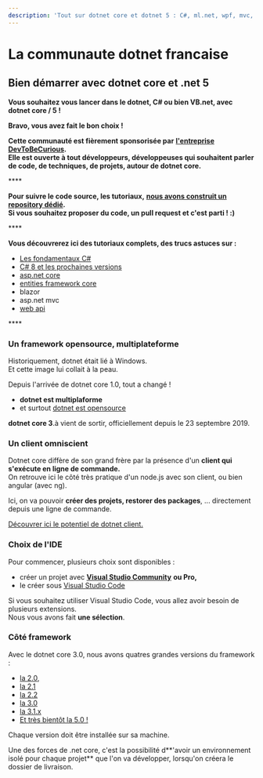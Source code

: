 ```yaml
---
description: 'Tout sur dotnet core et dotnet 5 : C#, ml.net, wpf, mvc, api, blazor'
---
```


# La communaute dotnet francaise

## Bien démarrer avec dotnet core et .net 5

**Vous souhaitez vous lancer dans le dotnet, C\# ou bien VB.net, avec dotnet core / 5 !**

**Bravo, vous avez fait le bon choix !**



**Cette communauté est fièrement sponsorisée par** [**l'entreprise DevToBeCurious**](https://devtobecurious.com)**.  
Elle est ouverte à tout développeurs, développeuses qui souhaitent parler de code, de techniques, de projets, autour de dotnet core.**

\*\*\*\*

**Pour suivre le code source, les tutoriaux,** [**nous avons construit un repository dédié**](https://github.com/evan-boissonnot/discover-dotnet-core)**.  
Si vous souhaitez proposer du code, un pull request et c'est parti ! :\)**

\*\*\*\*

**Vous découvrerez ici des tutoriaux complets, des trucs astuces sur :**

* [Les fondamentaux C\#](https://www.dotnetcore-academy.net/learn/les-fondamentaux/prerequis-csharp)
* [C\# 8 et les prochaines versions](https://www.dotnetcore-academy.net/learn/c-8-les-nouveautes)
* [asp.net core](https://www.dotnetcore-academy.net/learn/asp.net-core)
* [entities framework core](https://www.dotnetcore-academy.net/learn/bases-de-donnees/entities-framework-core)
* blazor
* asp.net mvc
* [web api](https://www.dotnetcore-academy.net/learn/autour-du-web/web-api.net)

\*\*\*\*

### Un framework opensource, multiplateforme

Historiquement, dotnet était lié à Windows.  
Et cette image lui collait à la peau.

Depuis l'arrivée de dotnet core 1.0, tout a changé !

* **dotnet est multiplaforme**
* et surtout [dotnet est opensource](https://github.com/dotnet)

**dotnet core 3**.à vient de sortir, officiellement depuis le 23 septembre 2019.

### Un client omniscient

Dotnet core diffère de son grand frère par la présence d'un **client qui s'exécute en ligne de commande.**  
On retrouve ici le côté très pratique d'un node.js avec son client, ou bien angular \(avec ng\).

Ici, on va pouvoir **créer des projets, restorer des packages**, ... directement depuis une ligne de commande.

[Découvrer ici le potentiel de dotnet client.](https://www.dotnetcore-academy.net/learn/decouvrir-dotnet-client)

### Choix de l'IDE

Pour commencer, plusieurs choix sont disponibles : 

* créer un projet avec [**Visual Studio Community**](https://visualstudio.microsoft.com/fr/vs/community/) **ou Pro,** 
* le créer sous [Visual Studio Code](https://code.visualstudio.com/)

Si vous souhaitez utiliser Visual Studio Code, vous allez avoir besoin de plusieurs extensions.  
Nous vous avons fait **une sélection**.

### Côté framework

Avec le dotnet core 3.0, nous avons quatres grandes versions du framework : 

* [la 2.0](https://dotnet.microsoft.com/download/dotnet-core/2.0),
* [la 2.1](https://dotnet.microsoft.com/download/dotnet-core/2.1)
* [la 2.2](https://dotnet.microsoft.com/download/dotnet-core/2.2)
* [la 3.0](https://dotnet.microsoft.com/download/dotnet-core/3.0)
* [la 3.1.x](https://dotnet.microsoft.com/download/dotnet-core/3.1)
* [Et très bientôt la 5.0 !](https://dotnet.microsoft.com/download/dotnet/5.0)

Chaque version doit être installée sur sa machine.

Une des forces de .net core, c'est la possibilité d**'avoir un environnement isolé pour chaque projet** que l'on va développer, lorsqu'on créera le dossier de livraison.

